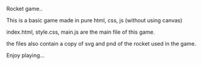 Rocket game..

This is a basic game made in pure html, css, js (without using canvas)

index.html, style.css, main.js are the main file of this game.

the files also contain a copy of svg and pnd of the rocket used in the game.

Enjoy playing...
